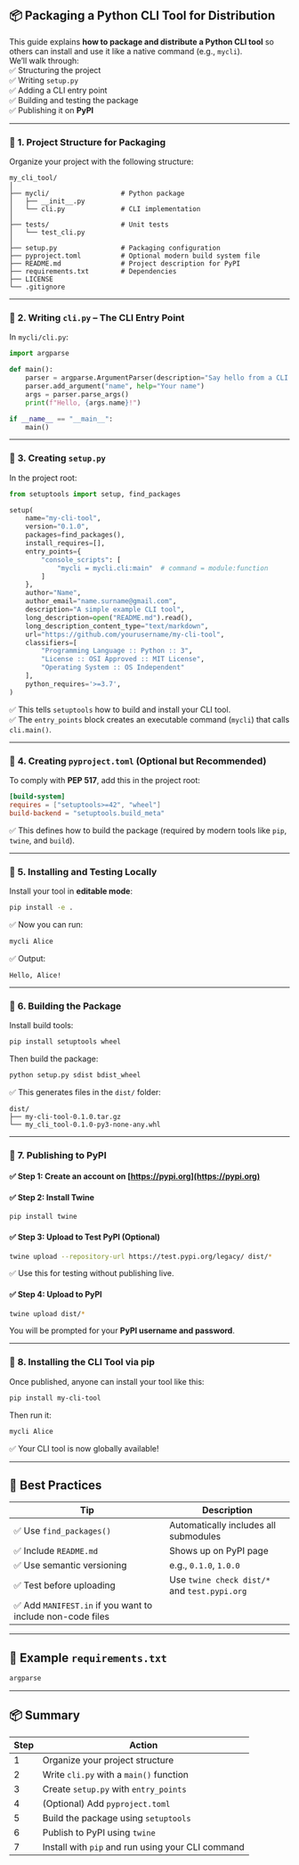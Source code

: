 ## **📦 Packaging a Python CLI Tool for Distribution**

This guide explains **how to package and distribute a Python CLI tool** so others can install and use it like a native command (e.g., `mycli`).  
We’ll walk through:  
✅ Structuring the project  
✅ Writing `setup.py`  
✅ Adding a CLI entry point  
✅ Building and testing the package  
✅ Publishing it on **PyPI**  

---

### 🔹 **1. Project Structure for Packaging**

Organize your project with the following structure:

```
my_cli_tool/
│
├── mycli/                  # Python package
│   ├── __init__.py
│   └── cli.py              # CLI implementation
│
├── tests/                  # Unit tests
│   └── test_cli.py
│
├── setup.py                # Packaging configuration
├── pyproject.toml          # Optional modern build system file
├── README.md               # Project description for PyPI
├── requirements.txt        # Dependencies
├── LICENSE
└── .gitignore
```

---

### 🔹 **2. Writing `cli.py` – The CLI Entry Point**

In `mycli/cli.py`:

```python
import argparse

def main():
    parser = argparse.ArgumentParser(description="Say hello from a CLI tool")
    parser.add_argument("name", help="Your name")
    args = parser.parse_args()
    print(f"Hello, {args.name}!")

if __name__ == "__main__":
    main()
```

---

### 🔹 **3. Creating `setup.py`**

In the project root:

```python
from setuptools import setup, find_packages

setup(
    name="my-cli-tool",
    version="0.1.0",
    packages=find_packages(),
    install_requires=[],
    entry_points={
        "console_scripts": [
            "mycli = mycli.cli:main"  # command = module:function
        ]
    },
    author="Name",
    author_email="name.surname@gmail.com",
    description="A simple example CLI tool",
    long_description=open("README.md").read(),
    long_description_content_type="text/markdown",
    url="https://github.com/yourusername/my-cli-tool",
    classifiers=[
        "Programming Language :: Python :: 3",
        "License :: OSI Approved :: MIT License",
        "Operating System :: OS Independent"
    ],
    python_requires='>=3.7',
)
```

✅ This tells `setuptools` how to build and install your CLI tool.  
✅ The `entry_points` block creates an executable command (`mycli`) that calls `cli.main()`.

---

### 🔹 **4. Creating `pyproject.toml` (Optional but Recommended)**

To comply with **PEP 517**, add this in the project root:

```toml
[build-system]
requires = ["setuptools>=42", "wheel"]
build-backend = "setuptools.build_meta"
```

✅ This defines how to build the package (required by modern tools like `pip`, `twine`, and `build`).

---

### 🔹 **5. Installing and Testing Locally**

Install your tool in **editable mode**:

```bash
pip install -e .
```

✅ Now you can run:

```bash
mycli Alice
```

✅ Output:

```
Hello, Alice!
```

---

### 🔹 **6. Building the Package**

Install build tools:

```bash
pip install setuptools wheel
```

Then build the package:

```bash
python setup.py sdist bdist_wheel
```

✅ This generates files in the `dist/` folder:

```
dist/
├── my-cli-tool-0.1.0.tar.gz
└── my_cli_tool-0.1.0-py3-none-any.whl
```

---

### 🔹 **7. Publishing to PyPI**

#### ✅ Step 1: Create an account on [https://pypi.org](https://pypi.org)

#### ✅ Step 2: Install Twine

```bash
pip install twine
```

#### ✅ Step 3: Upload to Test PyPI (Optional)

```bash
twine upload --repository-url https://test.pypi.org/legacy/ dist/*
```

✅ Use this for testing without publishing live.

#### ✅ Step 4: Upload to PyPI

```bash
twine upload dist/*
```

You will be prompted for your **PyPI username and password**.

---

### 🔹 **8. Installing the CLI Tool via pip**

Once published, anyone can install your tool like this:

```bash
pip install my-cli-tool
```

Then run it:

```bash
mycli Alice
```

✅ Your CLI tool is now globally available!

---

## 🔹 **Best Practices**

| Tip | Description |
|-----|-------------|
| ✅ Use `find_packages()` | Automatically includes all submodules |
| ✅ Include `README.md` | Shows up on PyPI page |
| ✅ Use semantic versioning | e.g., `0.1.0`, `1.0.0` |
| ✅ Test before uploading | Use `twine check dist/*` and `test.pypi.org` |
| ✅ Add `MANIFEST.in` if you want to include non-code files |

---

## 🔹 Example `requirements.txt`

```txt
argparse
```

---

## 📦 Summary

| Step | Action |
|------|--------|
| 1 | Organize your project structure |
| 2 | Write `cli.py` with a `main()` function |
| 3 | Create `setup.py` with `entry_points` |
| 4 | (Optional) Add `pyproject.toml` |
| 5 | Build the package using `setuptools` |
| 6 | Publish to PyPI using `twine` |
| 7 | Install with `pip` and run using your CLI command |

